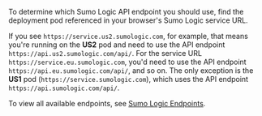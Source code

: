 To determine which Sumo Logic API endpoint you should use, find the deployment pod referenced in your browser's Sumo Logic service URL.

If you see `https://service.us2.sumologic.com`, for example, that means you're running on the **US2** pod and need to use the API endpoint `https://api.us2.sumologic.com/api/`. For the service URL `https://service.eu.sumologic.com`, you'd need to use the API endpoint `https://api.eu.sumologic.com/api/`, and so on. The only exception is the **US1** pod (`https://service.sumologic.com`), which uses the API endpoint `https://api.sumologic.com/api/`.

To view all available endpoints, see [Sumo Logic Endpoints](/docs/api/about-apis/getting-started#sumo-logic-endpoints-by-deployment-and-firewall-security).
